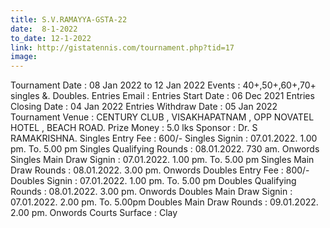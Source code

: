 ```yaml
---
title: S.V.RAMAYYA-GSTA-22
date:  8-1-2022  
to_date: 12-1-2022
link: http://gistatennis.com/tournament.php?tid=17
image: 
---
```


Tournament Date : 08 Jan 2022 to 12 Jan 2022
Events : 40+,50+,60+,70+ singles &. Doubles.
Entries Email :
Entries Start Date : 06 Dec 2021
Entries Closing Date : 04 Jan 2022
Entries Withdraw Date : 05 Jan 2022
Tournament Venue : CENTURY CLUB , VISAKHAPATNAM , OPP NOVATEL HOTEL , BEACH ROAD.
Prize Money : 5.0 lks
Sponsor : Dr. S RAMAKRISHNA.
Singles Entry Fee : 600/-
Singles Signin : 07.01.2022. 1.00 pm. To. 5.00 pm
Singles Qualifying Rounds : 08.01.2022. 730 am. Onwords
Singles Main Draw Signin : 07.01.2022. 1.00 pm. To. 5.00 pm
Singles Main Draw Rounds : 08.01.2022. 3.00 pm. Onwords
Doubles Entry Fee : 800/-
Doubles Signin : 07.01.2022. 1.00 pm. To. 5.00 pm
Doubles Qualifying Rounds : 08.01.2022. 3.00 pm. Onwords
Doubles Main Draw Signin : 07.01.2022. 2.00 pm. To. 5.00pm
Doubles Main Draw Rounds : 09.01.2022. 2.00 pm. Onwords
Courts Surface : Clay